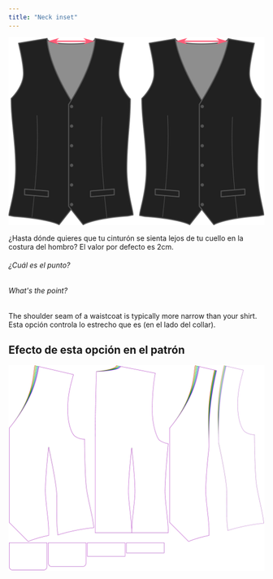 ```yaml
---
title: "Neck inset"
---
```


![Inserción de cuello](neckinset.svg)

¿Hasta dónde quieres que tu cinturón se sienta lejos de tu cuello en la costura del hombro? El valor por defecto es 2cm.

<Note>

###### ¿Cuál es el punto?

###### What's the point?

The shoulder seam of a waistcoat is typically more narrow than your shirt. Esta opción controla lo estrecho que es (en el lado del collar).

</Note>

## Efecto de esta opción en el patrón

![Esta imagen muestra el efecto de esta opción superponiendo varias variantes que tienen un valor diferente para esta opción](wahid_neckinset_sample.svg "Efecto de esta opción en el patrón")
